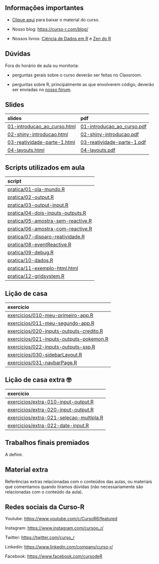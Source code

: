 
<!-- README.md is generated from README.Rmd. Please edit that file -->

## Informações importantes

-   [Clique
    aqui](https://github.com/curso-r/main-dashboards/raw/master/material_do_curso.zip)
    para baixar o material do curso.

-   Nosso blog: <https://curso-r.com/blog/>

-   Nossos livros: [Ciência de Dados em R](https://livro.curso-r.com/) e
    [Zen do R](https://curso-r.github.io/zen-do-r/)

## Dúvidas

Fora do horário de aula ou monitoria:

-   perguntas gerais sobre o curso deverão ser feitas no Classroom.

-   perguntas sobre R, principalmente as que envolverem código, deverão
    ser enviadas no [nosso fórum](https://discourse.curso-r.com/).

## Slides

| slides                                                                                                        | pdf                                                                                                         |
|:--------------------------------------------------------------------------------------------------------------|:------------------------------------------------------------------------------------------------------------|
| [01-introducao\_ao\_curso.html](https://curso-r.github.io/main-dashboards/slides/01-introducao_ao_curso.html) | [01-introducao\_ao\_curso.pdf](https://curso-r.github.io/main-dashboards/slides/01-introducao_ao_curso.pdf) |
| [02-shiny-introducao.html](https://curso-r.github.io/main-dashboards/slides/02-shiny-introducao.html)         | [02-shiny-introducao.pdf](https://curso-r.github.io/main-dashboards/slides/02-shiny-introducao.pdf)         |
| [03-reatividade-parte-1.html](https://curso-r.github.io/main-dashboards/slides/03-reatividade-parte-1.html)   | [03-reatividade-parte-1.pdf](https://curso-r.github.io/main-dashboards/slides/03-reatividade-parte-1.pdf)   |
| [04-layouts.html](https://curso-r.github.io/main-dashboards/slides/04-layouts.html)                           | [04-layouts.pdf](https://curso-r.github.io/main-dashboards/slides/04-layouts.pdf)                           |

## Scripts utilizados em aula

| script                                                                                                                          |
|:--------------------------------------------------------------------------------------------------------------------------------|
| [pratica/01-ola-mundo.R](https://github.com/curso-r/202202-dashboards/blob/master/pratica/01-ola-mundo.R)                       |
| [pratica/02-output.R](https://github.com/curso-r/202202-dashboards/blob/master/pratica/02-output.R)                             |
| [pratica/03-output-input.R](https://github.com/curso-r/202202-dashboards/blob/master/pratica/03-output-input.R)                 |
| [pratica/04-dois-inputs-outputs.R](https://github.com/curso-r/202202-dashboards/blob/master/pratica/04-dois-inputs-outputs.R)   |
| [pratica/05-amostra-sem-reactive.R](https://github.com/curso-r/202202-dashboards/blob/master/pratica/05-amostra-sem-reactive.R) |
| [pratica/06-amostra-com-reactive.R](https://github.com/curso-r/202202-dashboards/blob/master/pratica/06-amostra-com-reactive.R) |
| [pratica/07-disparo-reatividade.R](https://github.com/curso-r/202202-dashboards/blob/master/pratica/07-disparo-reatividade.R)   |
| [pratica/08-eventReactive.R](https://github.com/curso-r/202202-dashboards/blob/master/pratica/08-eventReactive.R)               |
| [pratica/09-debug.R](https://github.com/curso-r/202202-dashboards/blob/master/pratica/09-debug.R)                               |
| [pratica/10-dados.R](https://github.com/curso-r/202202-dashboards/blob/master/pratica/10-dados.R)                               |
| [pratica/11-exemplo-html.html](https://github.com/curso-r/202202-dashboards/blob/master/pratica/11-exemplo-html.html)           |
| [pratica/12-gridsystem.R](https://github.com/curso-r/202202-dashboards/blob/master/pratica/12-gridsystem.R)                     |

## Lição de casa

| exercicio                                                                                                                    |
|:-----------------------------------------------------------------------------------------------------------------------------|
| [exercicios/010-meu-primeiro-app.R](https://curso-r.github.io/main-dashboards/exercicios/010-meu-primeiro-app.R)             |
| [exercicios/011-meu-segundo-app.R](https://curso-r.github.io/main-dashboards/exercicios/011-meu-segundo-app.R)               |
| [exercicios/020-inputs-outputs-credito.R](https://curso-r.github.io/main-dashboards/exercicios/020-inputs-outputs-credito.R) |
| [exercicios/021-inputs-outputs-pokemon.R](https://curso-r.github.io/main-dashboards/exercicios/021-inputs-outputs-pokemon.R) |
| [exercicios/022-inputs-outputs-ssp.R](https://curso-r.github.io/main-dashboards/exercicios/022-inputs-outputs-ssp.R)         |
| [exercicios/030-sidebarLayout.R](https://curso-r.github.io/main-dashboards/exercicios/030-sidebarLayout.R)                   |
| [exercicios/031-navbarPage.R](https://curso-r.github.io/main-dashboards/exercicios/031-navbarPage.R)                         |

## Lição de casa extra 🤓

| exercicio                                                                                                                    |
|:-----------------------------------------------------------------------------------------------------------------------------|
| [exercicios/extra-010-input-output.R](https://curso-r.github.io/main-dashboards/exercicios/extra-010-input-output.R)         |
| [exercicios/extra-020-input-output.R](https://curso-r.github.io/main-dashboards/exercicios/extra-020-input-output.R)         |
| [exercicios/extra-021-selecao-multipla.R](https://curso-r.github.io/main-dashboards/exercicios/extra-021-selecao-multipla.R) |
| [exercicios/extra-022-date-input.R](https://curso-r.github.io/main-dashboards/exercicios/extra-022-date-input.R)             |

## Trabalhos finais premiados

A definir.

## Material extra

Referências extras relacionadas com o conteúdos das aulas, ou materiais
que comentamos quando tiramos dúvidas (não necessariamente são
relacionadas com o conteúdo da aula).

## Redes sociais da Curso-R

Youtube: <https://www.youtube.com/c/CursoR6/featured>

Instagram: <https://www.instagram.com/cursoo_r/>

Twitter: <https://twitter.com/curso_r>

Linkedin: <https://www.linkedin.com/company/curso-r/>

Facebook: <https://www.facebook.com/cursodeR>
